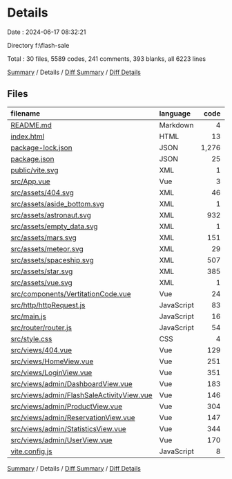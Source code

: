 # Details

Date : 2024-06-17 08:32:21

Directory f:\\flash-sale

Total : 30 files,  5589 codes, 241 comments, 393 blanks, all 6223 lines

[Summary](results.md) / Details / [Diff Summary](diff.md) / [Diff Details](diff-details.md)

## Files
| filename | language | code | comment | blank | total |
| :--- | :--- | ---: | ---: | ---: | ---: |
| [README.md](/README.md) | Markdown | 4 | 0 | 4 | 8 |
| [index.html](/index.html) | HTML | 13 | 0 | 1 | 14 |
| [package-lock.json](/package-lock.json) | JSON | 1,276 | 0 | 1 | 1,277 |
| [package.json](/package.json) | JSON | 25 | 0 | 1 | 26 |
| [public/vite.svg](/public/vite.svg) | XML | 1 | 0 | 0 | 1 |
| [src/App.vue](/src/App.vue) | Vue | 3 | 0 | 1 | 4 |
| [src/assets/404.svg](/src/assets/404.svg) | XML | 46 | 1 | 2 | 49 |
| [src/assets/aside_bottom.svg](/src/assets/aside_bottom.svg) | XML | 1 | 0 | 0 | 1 |
| [src/assets/astronaut.svg](/src/assets/astronaut.svg) | XML | 932 | 1 | 2 | 935 |
| [src/assets/empty_data.svg](/src/assets/empty_data.svg) | XML | 1 | 0 | 0 | 1 |
| [src/assets/mars.svg](/src/assets/mars.svg) | XML | 151 | 1 | 2 | 154 |
| [src/assets/meteor.svg](/src/assets/meteor.svg) | XML | 29 | 1 | 2 | 32 |
| [src/assets/spaceship.svg](/src/assets/spaceship.svg) | XML | 507 | 1 | 2 | 510 |
| [src/assets/star.svg](/src/assets/star.svg) | XML | 385 | 1 | 2 | 388 |
| [src/assets/vue.svg](/src/assets/vue.svg) | XML | 1 | 0 | 0 | 1 |
| [src/components/VertitationCode.vue](/src/components/VertitationCode.vue) | Vue | 24 | 4 | 5 | 33 |
| [src/http/httpRequest.js](/src/http/httpRequest.js) | JavaScript | 83 | 7 | 11 | 101 |
| [src/main.js](/src/main.js) | JavaScript | 16 | 0 | 8 | 24 |
| [src/router/router.js](/src/router/router.js) | JavaScript | 54 | 0 | 2 | 56 |
| [src/style.css](/src/style.css) | CSS | 4 | 0 | 0 | 4 |
| [src/views/404.vue](/src/views/404.vue) | Vue | 129 | 0 | 20 | 149 |
| [src/views/HomeView.vue](/src/views/HomeView.vue) | Vue | 251 | 33 | 49 | 333 |
| [src/views/LoginView.vue](/src/views/LoginView.vue) | Vue | 351 | 71 | 59 | 481 |
| [src/views/admin/DashboardView.vue](/src/views/admin/DashboardView.vue) | Vue | 183 | 10 | 26 | 219 |
| [src/views/admin/FlashSaleActivityView.vue](/src/views/admin/FlashSaleActivityView.vue) | Vue | 146 | 9 | 32 | 187 |
| [src/views/admin/ProductView.vue](/src/views/admin/ProductView.vue) | Vue | 304 | 48 | 43 | 395 |
| [src/views/admin/ReservationView.vue](/src/views/admin/ReservationView.vue) | Vue | 147 | 10 | 31 | 188 |
| [src/views/admin/StatisticsView.vue](/src/views/admin/StatisticsView.vue) | Vue | 344 | 33 | 53 | 430 |
| [src/views/admin/UserView.vue](/src/views/admin/UserView.vue) | Vue | 170 | 9 | 32 | 211 |
| [vite.config.js](/vite.config.js) | JavaScript | 8 | 1 | 2 | 11 |

[Summary](results.md) / Details / [Diff Summary](diff.md) / [Diff Details](diff-details.md)